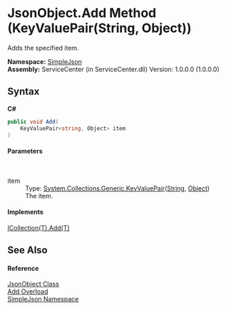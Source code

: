 # JsonObject.Add Method (KeyValuePair(String, Object))
 

Adds the specified item.

**Namespace:**&nbsp;<a href="ea63a809-e4a6-ba19-c147-e5c6fb6b1f81">SimpleJson</a><br />**Assembly:**&nbsp;ServiceCenter (in ServiceCenter.dll) Version: 1.0.0.0 (1.0.0.0)

## Syntax

**C#**<br />
``` C#
public void Add(
	KeyValuePair<string, Object> item
)
```


#### Parameters
&nbsp;<dl><dt>item</dt><dd>Type: <a href="http://msdn2.microsoft.com/zh-cn/library/5tbh8a42" target="_blank">System.Collections.Generic.KeyValuePair</a>(<a href="http://msdn2.microsoft.com/zh-cn/library/s1wwdcbf" target="_blank">String</a>, <a href="http://msdn2.microsoft.com/zh-cn/library/e5kfa45b" target="_blank">Object</a>)<br />The item.</dd></dl>

#### Implements
<a href="http://msdn2.microsoft.com/zh-cn/library/63ywd54z" target="_blank">ICollection(T).Add(T)</a><br />

## See Also


#### Reference
<a href="b548c5de-7a49-c3d8-648f-f4f1646e49bc">JsonObject Class</a><br /><a href="a9530750-fc6f-bf3c-dbae-ebce2535ed82">Add Overload</a><br /><a href="ea63a809-e4a6-ba19-c147-e5c6fb6b1f81">SimpleJson Namespace</a><br />